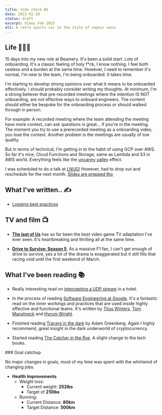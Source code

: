 ```yaml
---
title: Vibe check №5
date: 2023-02-28
status: draft
excerpt: Vibes Feb 2023
alt: A retro sports car in the style of vapour wave.
---
```


## Life 👨🏻‍🦰

15 days into my new role at Beamery. It's been a solid start. Lots of onboarding. It's a classic feeling of holy f*ck, I know nothing. I feel both useless and a burden at the same time. However, I need to remember it's normal, I'm new to the team, I'm being onboarded. It takes time.

I'm starting to develop strong opinions over what it means to be onboarded effectively. I should probably consider writing my thoughts. At minimum, I'm a strong believer that pre-recorded meetings where the intention IS NOT onboarding, are not effective ways to onboard engineers. The content should either be bespoke for the onboarding process or should walked through in person.

For example: A recorded meeting where the team attending the meeting have more context, can ask questions is great... if you're in the meeting. The moment you try to use a prerecorded meeting as a onboarding video, you lose the context. Another problem is the meetings are usually of low quality.

But in terms of technical, I'm getting in to the habit of using GCP over AWS. So far it's nice, Cloud Functions and Storage, same as Lambda and S3 in AWS world. Everything feels like the [uncanny valley](https://en.wikipedia.org/wiki/Uncanny_valley) effect.

I was scheduled to do a talk at [LNUG!](https://lnug.org/) However, had to drop out and reschedule for the next month. [Slides are prepped tho](https://docs.google.com/presentation/d/1j8eC5mynonWp5170BDxQIkuwqzo7YZczop_MuSePRps/edit#slide=id.p)

## What I've written.. ✍️

- [Logging best practices](https://matty.dev/blog/2023-02-18-logging-best-practices)

## TV and film 📺

- [**The last of Us**](https://www.hbo.com/the-last-of-us) has so far been the best video game TV adaptation I've ever seen. It's heartbreaking and thrilling all at the same time.

- [**Drive to Survive: Season 5**](https://www.netflix.com/gb/title/80204890). As a massive F1 fan, I can't get enough of drive to survive, yes a lot of the drama is exaggerated but it still fills that racing void until the first weekend of March.

## What I've been reading 📚

- Really interesting read on [intercepting a UDP stream](https://www.gkbrk.com/2016/05/hotel-music/) in a hotel.

- In the process of reading [Software Engineering at Google](https://www.oreilly.com/library/view/software-engineering-at/9781492082781/). It's a fantastic read on the inner workings and practices that are used inside highly effective and functional teams. It's written by [Titus Winters](https://twitter.com/TitusWinters), [Tom Manshreck](https://leaddev.com/community/thomas-manshreck) and [Hyrum Wright](https://www.hyrumwright.org/).

- Finished reading [Tracers in the dark](https://www.penguinrandomhouse.com/books/690603/tracers-in-the-dark-by-andy-greenberg/) by Adam Greenberg. Again I highly recommend, great insight in the dark underworld of cryptocurrency.

- Started reading [The Catcher in the Rye](https://www.goodreads.com/book/show/5107.The_Catcher_in_the_Rye). A slight change to the tech books.

### Goal catchup

No major changes in goals, most of my time was spent with the whirlwind of changing jobs.

- **Health Improvements**
  - Weight loss:
    - Current weight: **252lbs**
    - Target of **210lbs**
  - Running:
    - Current Distance: **80km**
    - Target Distance: **500km**